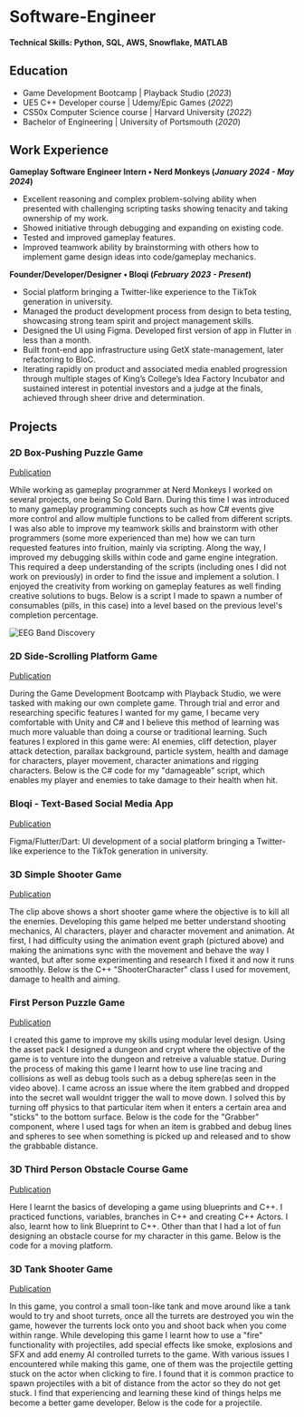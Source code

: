 # Software-Engineer

#### Technical Skills: Python, SQL, AWS, Snowflake, MATLAB

## Education
- Game Development Bootcamp | Playback Studio (_2023_)								       		
- UE5 C++ Developer course | Udemy/Epic Games (_2022_)	 			        		
- CS50x Computer Science course | Harvard University (_2022_)
- Bachelor of Engineering | University of Portsmouth (_2020_)

## Work Experience
**Gameplay Software Engineer Intern • Nerd Monkeys (_January 2024 - May 2024_)**
- Excellent reasoning and complex problem-solving ability when presented with challenging scripting tasks showing tenacity and taking ownership of my work.
- Showed initiative through debugging and expanding on existing code.
- Tested and improved gameplay features.
- Improved teamwork ability by brainstorming with others how to implement game design ideas into code/gameplay mechanics.

**Founder/Developer/Designer • Bloqi (_February 2023 - Present_)**
- Social platform bringing a Twitter-like experience to the TikTok generation in university.
- Managed the product development process from design to beta testing, showcasing strong team spirit and project management skills.
- Designed the UI using Figma. Developed first version of app in Flutter in less than a month.
- Built front-end app infrastructure using GetX state-management, later refactoring to BloC.
- Iterating rapidly on product and associated media enabled progression through multiple stages of King’s College’s Idea Factory Incubator and sustained interest in potential investors and a judge at the finals, achieved through sheer drive and determination.

## Projects
### 2D Box-Pushing Puzzle Game
[Publication](https://www.mdpi.com/1424-8220/22/8/3048)

While working as gameplay programmer at Nerd Monkeys I worked on several projects, one being So Cold Barn. During this time I was introduced to many gameplay programming concepts such as how C# events give more control and allow multiple functions to be called from different scripts. I was also able to improve my teamwork skills and brainstorm with other programmers (some more experienced than me) how we can turn requested features into fruition, mainly via scripting. Along the way, I improved my debugging skills within code and game engine integration. This required a deep understanding of the scripts (including ones I did not work on previously) in order to find the issue and implement a solution. I enjoyed the creativity from working on gameplay features as well finding creative solutions to bugs. Below is a script I made to spawn a number of consumables (pills, in this case) into a level based on the previous level's completion percentage.



![EEG Band Discovery](/assets/img/eeg_band_discovery.jpeg)

### 2D Side-Scrolling Platform Game
[Publication](https://www.mdpi.com/1424-8220/22/11/4240)

During the Game Development Bootcamp with Playback Studio, we were tasked with making our own complete game. Through trial and error and researching specific features I wanted for my game, I became very comfortable with Unity and C# and I believe this method of learning was much more valuable than doing a course or traditional learning. Such features I explored in this game were: AI enemies, cliff detection, player attack detection, parallax background, particle system, health and damage for characters, player movement, character animations and rigging characters. Below is the C# code for my "damageable" script, which enables my player and enemies to take damage to their health when hit.

### Bloqi - Text-Based Social Media App
[Publication](https://www.mdpi.com/1424-8220/22/11/4240)

Figma/Flutter/Dart: UI development of a social platform bringing a Twitter-like experience to the TikTok generation in university.

### 3D Simple Shooter Game
[Publication](https://www.mdpi.com/1424-8220/22/11/4240)

The clip above shows a short shooter game where the objective is to kill all the enemies. Developing this game helped me better understand shooting mechanics, AI characters, player and character movement and animation. At first, I had difficulty using the animation event graph (pictured above) and making the animations sync with the movement and behave the way I wanted, but after some experimenting and research I fixed it and now it runs smoothly. Below is the C++ "ShooterCharacter" class I used for movement, damage to health and aiming.

### First Person Puzzle Game
[Publication](https://www.mdpi.com/1424-8220/22/11/4240)

I created this game to improve my skills using modular level design. Using the asset pack I designed a dungeon and crypt where the objective of the game is to venture into the dungeon and retreive a valuable statue. During the process of making this game I learnt how to use line tracing and collisions as well as debug tools such as a debug sphere(as seen in the video above). I came across an issue where the item grabbed and dropped into the secret wall wouldnt trigger the wall to move down. I solved this by turning off physics to that particular item when it enters a certain area and "sticks" to the bottom surface. Below is the code for the "Grabber" component, where I used tags for when an item is grabbed and debug lines and spheres to see when something is picked up and released and to show the grabbable distance.

### 3D Third Person Obstacle Course Game
[Publication](https://www.mdpi.com/1424-8220/22/11/4240)

Here I learnt the basics of developing a game using blueprints and C++. I practiced functions, variables, branches in C++ and creating C++ Actors. I also, learnt how to link Blueprint to C++. Other than that I had a lot of fun designing an obstacle course for my character in this game. Below is the code for a moving platform.

### 3D Tank Shooter Game
[Publication](https://www.mdpi.com/1424-8220/22/11/4240)

In this game, you control a small toon-like tank and move around like a tank would to try and shoot turrets, once all the turrets are destroyed you win the game, however the turrents lock onto you and shoot back when you come within range. While developing this game I learnt how to use a "fire" functionality with projectiles, add special effects like smoke, explosions and SFX and add enemy AI controlled turrets to the game. With various issues I encountered while making this game, one of them was the projectile getting stuck on the actor when clicking to fire. I found that it is common practice to spawn projectiles with a bit of distance from the actor so they do not get stuck. I find that experiencing and learning these kind of things helps me become a better game developer. Below is the code for a projectile.
